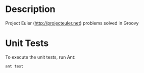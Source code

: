 Description
============================
Project Euler (http://projecteuler.net) problems solved in Groovy


Unit Tests
============================
To execute the unit tests, run Ant:

`ant test`
